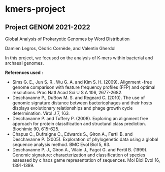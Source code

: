 # kmers-project

## Project GENOM 2021-2022
Global Analysis of Prokaryotic Genomes by Word Distribution

Damien Legros, Cédric Cornède, and Valentin Gherdol

In this project, we focused on the analysis of K-mers within bacterial and archaeal genomes.

**References used :**
- Sims G. E., Jun S. R., Wu G. A. and Kim S. H. (2009). Alignment -free genome comparison with feature frequency profiles (FFP) and optimal resolutions. Proc Natl Acad Sci U S A 106, 2677-2682.
- Deschavanne P., DuBow M. S. and Regeard C. (2010). The use of genomic signature distance between bacteriophages and their hosts displays evolutionary relationships and phage growth cycle determination. Virol J 7, 163.
- Deschavanne P. and Tuffery P. (2008). Exploring an alignment free approach for protein classification and structural class prediction. Biochimie 90, 615-625.
- Chapus C., Dufraigne C., Edwards S., Giron A., Fertil B. and Deschavanne P. (2005). Exploration of phylogenetic data using a global sequence analysis method. BMC Evol Biol 5, 63.
- Deschavanne P. J., Giron A., Vilain J., Fagot G. and Fertil B. (1999). Genomic signature: characterization and classification of species assessed by c haos game representation of sequences. Mol Biol Evol 16, 1391-1399.
